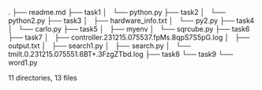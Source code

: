 .
├── readme.md
├── task1
│   └── python.py
├── task2
│   └── python2.py
├── task3
│   ├── hardware_info.txt
│   └── py2.py
├── task4
│   └── carlo.py
├── task5
│   ├── myenv
│   └── sqrcube.py
├── task6
├── task7
│   ├── controller.231215.075537.fpMs.8qpS7S5pG.log
│   ├── output.txt
│   ├── search1.py
│   ├── search.py
│   └── tmilt.0.231215.075551.6BT+.3FzgZTbd.log
├── task8
└── task9
    └── word1.py

11 directories, 13 files
